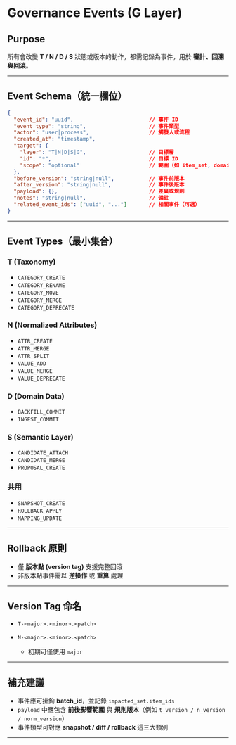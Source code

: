 # Governance Events (G Layer)

## Purpose

所有會改變 **T / N / D / S** 狀態或版本的動作，都需記錄為事件，用於 **審計、回溯與回滾**。

---

## Event Schema（統一欄位）

```json
{
  "event_id": "uuid",                        // 事件 ID
  "event_type": "string",                    // 事件類型
  "actor": "user|process",                   // 觸發人或流程
  "created_at": "timestamp",
  "target": {
    "layer": "T|N|D|S|G",                    // 目標層
    "id": "*",                               // 目標 ID
    "scope": "optional"                      // 範圍（如 item_set, domain）
  },
  "before_version": "string|null",           // 事件前版本
  "after_version": "string|null",            // 事件後版本
  "payload": {},                             // 差異或規則
  "notes": "string|null",                    // 備註
  "related_event_ids": ["uuid", "..."]       // 相關事件（可選）
}
```

---

## Event Types（最小集合）

### T (Taxonomy)

* `CATEGORY_CREATE`
* `CATEGORY_RENAME`
* `CATEGORY_MOVE`
* `CATEGORY_MERGE`
* `CATEGORY_DEPRECATE`

### N (Normalized Attributes)

* `ATTR_CREATE`
* `ATTR_MERGE`
* `ATTR_SPLIT`
* `VALUE_ADD`
* `VALUE_MERGE`
* `VALUE_DEPRECATE`

### D (Domain Data)

* `BACKFILL_COMMIT`
* `INGEST_COMMIT`

### S (Semantic Layer)

* `CANDIDATE_ATTACH`
* `CANDIDATE_MERGE`
* `PROPOSAL_CREATE`

### 共用

* `SNAPSHOT_CREATE`
* `ROLLBACK_APPLY`
* `MAPPING_UPDATE`

---

## Rollback 原則

* 僅 **版本點 (version tag)** 支援完整回滾
* 非版本點事件需以 **逆操作** 或 **重算** 處理

---

## Version Tag 命名

* `T-<major>.<minor>.<patch>`
* `N-<major>.<minor>.<patch>`

  * 初期可僅使用 `major`

---

## 補充建議

* 事件應可掛鉤 **batch\_id**，並記錄 `impacted_set.item_ids`
* `payload` 中應包含 **前後影響範圍** 與 **規則版本**（例如 `t_version / n_version / norm_version`）
* 事件類型可對應 **snapshot / diff / rollback** 這三大類別

---